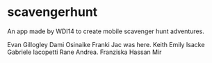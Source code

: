 # scavengerhunt
An app made by WDI14 to create mobile scavenger hunt adventures.

Evan Gillogley
Dami Osinaike
Franki
Jac was here.
Keith
Emily Isacke
Gabriele Iacopetti
Rane
Andrea.
Franziska
Hassan Mir
